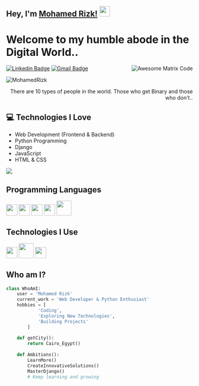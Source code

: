 ## Hey, I'm [Mohamed Rizk!](https://github.com/MohamedRizk) <img src="https://media.giphy.com/media/hvRJCLFzcasrR4ia7z/giphy.gif" width="28px" height="28px">

<h1>Welcome to my humble abode in the Digital World..</h1>

<img src='https://github.com/MohamedRizk/MohamedRizk/blob/master/images/matrix.gif' alt='Awesome Matrix Code' align='right'/>

[![Linkedin Badge](https://img.shields.io/badge/-Mohamed%20Rizk-blue?style=flat-square&logo=Linkedin&logoColor=white&link=https://www.linkedin.com/in/mohamed-rizk)](https://www.linkedin.com/in/mohamed-rizk) [![Gmail Badge](https://img.shields.io/badge/-mohamedrizk.dev%40gmail.com-c14438?style=flat-square&logo=Gmail&logoColor=white&link=mailto:mohamedrizk.dev@gmail.com)](mailto:mohamedrizk.dev@gmail.com) 
<p align="left"> <img src="https://komarev.com/ghpvc/?username=MohamedRizk" alt="MohamedRizk" /> </p>

<div style="text-align: right">There are 10 types of people in the world. Those who get Binary and those who don't.. </div>

## :computer: Technologies I Love
* Web Development (Frontend & Backend)
* Python Programming
* Django
* JavaScript
* HTML & CSS

<img src="https://github-readme-stats.vercel.app/api/top-langs/?username=MohamedRizk&layout=compact">

## Programming Languages
<img src='https://github.com/MohamedRizk/MohamedRizk/blob/master/images/python2.png' height='30'/>  <img src='https://github.com/MohamedRizk/MohamedRizk/blob/master/images/html.svg' width='30'/> <img src='https://github.com/MohamedRizk/MohamedRizk/blob/master/images/css.svg' width='30'/> <img src='https://github.com/MohamedRizk/MohamedRizk/blob/master/images/js.svg' width='30'/> <img src = 'https://github.com/MohamedRizk/MohamedRizk/blob/master/images/django.svg' height='40'/> 

## Technologies I Use
<img src = 'https://github.com/MohamedRizk/MohamedRizk/blob/master/images/pycharm.svg' width='30'/>  <img src='https://github.com/MohamedRizk/MohamedRizk/blob/master/images/django.svg' height='40'/> <img src = 'https://github.com/MohamedRizk/MohamedRizk/blob/master/images/git.svg' width='30'/>

## Who am I?
```python
class WhoAmI:
 	user = 'Mohamed Rizk'
	current_work = 'Web Developer & Python Enthusiast'
	hobbies = [
			'Coding',
			'Exploring New Technologies',
			'Building Projects'
		]
	
	def getCity():
		return Cairo_Egypt()
	
	def Ambitions():
		LearnMore()
		CreateInnovativeSolutions()
		MasterDjango()
		# Keep learning and growing

